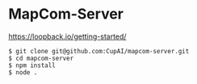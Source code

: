 # MapCom-Server

https://loopback.io/getting-started/

```
$ git clone git@github.com:CupAI/mapcom-server.git
$ cd mapcom-server
$ npm install
$ node .
```
